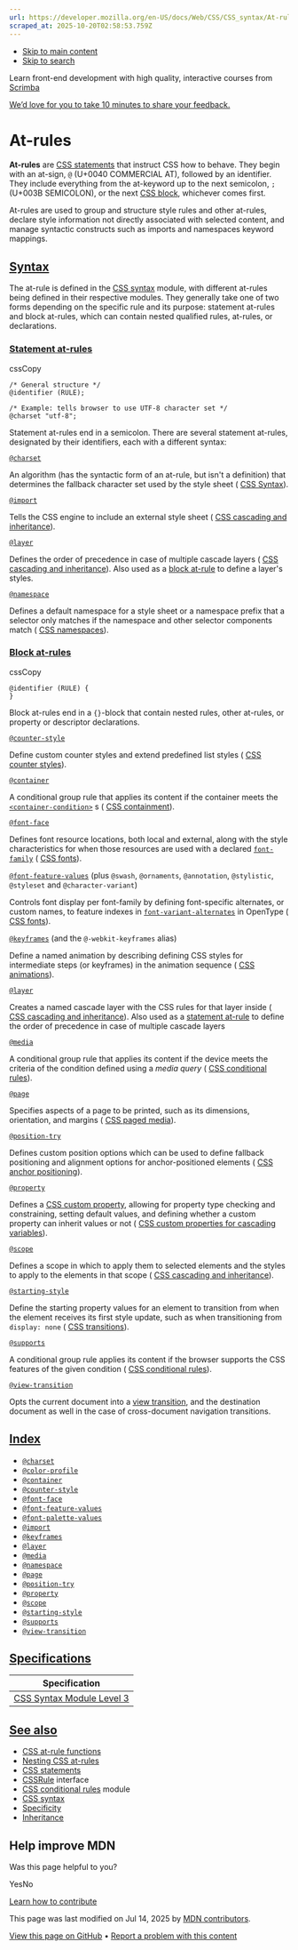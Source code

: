```yaml
---
url: https://developer.mozilla.org/en-US/docs/Web/CSS/CSS_syntax/At-rule
scraped_at: 2025-10-20T02:58:53.759Z
---
```


- [Skip to main content](https://developer.mozilla.org/en-US/docs/Web/CSS/CSS_syntax/At-rule#content)
- [Skip to search](https://developer.mozilla.org/en-US/docs/Web/CSS/CSS_syntax/At-rule#search)

Learn front-end development with high quality, interactive courses
from
[Scrimba](https://scrimba.com/learn/frontend?via=mdn)

[We’d love for you to take 10 minutes to share your feedback.](https://survey.alchemer.com/s3/8409929/MDN-Developer-Survey?referrer=%2Fen-US%2Fdocs%2FWeb%2FCSS%2FCSS_syntax%2FAt-rule "Take survey (Opens in a new tab)")

# At-rules

**At-rules** are [CSS statements](https://developer.mozilla.org/en-US/docs/Web/CSS/CSS_syntax/Syntax#css_statements) that instruct CSS how to behave. They begin with an at-sign, `@` (U+0040 COMMERCIAL AT), followed by an identifier. They include everything from the at-keyword up to the next semicolon, `;` (U+003B SEMICOLON), or the next [CSS block](https://developer.mozilla.org/en-US/docs/Web/CSS/CSS_syntax/Syntax#css_declaration_blocks), whichever comes first.

At-rules are used to group and structure style rules and other at-rules, declare style information not directly associated with selected content, and manage syntactic constructs such as imports and namespaces keyword mappings.

## [Syntax](https://developer.mozilla.org/en-US/docs/Web/CSS/CSS_syntax/At-rule\#syntax)

The at-rule is defined in the [CSS syntax](https://developer.mozilla.org/en-US/docs/Web/CSS/CSS_syntax) module, with different at-rules being defined in their respective modules. They generally take one of two forms depending on the specific rule and its purpose: statement at-rules and block at-rules, which can contain nested qualified rules, at-rules, or declarations.

### [Statement at-rules](https://developer.mozilla.org/en-US/docs/Web/CSS/CSS_syntax/At-rule\#statement_at-rules)

cssCopy

```
/* General structure */
@identifier (RULE);

/* Example: tells browser to use UTF-8 character set */
@charset "utf-8";

```

Statement at-rules end in a semicolon. There are several statement at-rules, designated by their identifiers, each with a different syntax:

[`@charset`](https://developer.mozilla.org/en-US/docs/Web/CSS/@charset)

An algorithm (has the syntactic form of an at-rule, but isn't a definition) that determines the fallback character set used by the style sheet ( [CSS Syntax](https://developer.mozilla.org/en-US/docs/Web/CSS/CSS_syntax)).

[`@import`](https://developer.mozilla.org/en-US/docs/Web/CSS/@import)

Tells the CSS engine to include an external style sheet ( [CSS cascading and inheritance](https://developer.mozilla.org/en-US/docs/Web/CSS/CSS_cascade)).

[`@layer`](https://developer.mozilla.org/en-US/docs/Web/CSS/@layer)

Defines the order of precedence in case of multiple cascade layers ( [CSS cascading and inheritance](https://developer.mozilla.org/en-US/docs/Web/CSS/CSS_cascade)). Also used as a [block at-rule](https://developer.mozilla.org/en-US/docs/Web/CSS/CSS_syntax/At-rule#layer_2) to define a layer's styles.

[`@namespace`](https://developer.mozilla.org/en-US/docs/Web/CSS/@namespace)

Defines a default namespace for a style sheet or a namespace prefix that a selector only matches if the namespace and other selector components match ( [CSS namespaces](https://developer.mozilla.org/en-US/docs/Web/CSS/CSS_namespaces)).

### [Block at-rules](https://developer.mozilla.org/en-US/docs/Web/CSS/CSS_syntax/At-rule\#block_at-rules)

cssCopy

```
@identifier (RULE) {
}

```

Block at-rules end in a `{}`-block that contain nested rules, other at-rules, or property or descriptor declarations.

[`@counter-style`](https://developer.mozilla.org/en-US/docs/Web/CSS/@counter-style)

Define custom counter styles and extend predefined list styles ( [CSS counter styles](https://developer.mozilla.org/en-US/docs/Web/CSS/CSS_counter_styles)).

[`@container`](https://developer.mozilla.org/en-US/docs/Web/CSS/@container)

A conditional group rule that applies its content if the container meets the [`<container-condition>`](https://developer.mozilla.org/en-US/docs/Web/CSS/@container#container-condition) s ( [CSS containment](https://developer.mozilla.org/en-US/docs/Web/CSS/CSS_containment)).

[`@font-face`](https://developer.mozilla.org/en-US/docs/Web/CSS/@font-face)

Defines font resource locations, both local and external, along with the style characteristics for when those resources are used with a declared [`font-family`](https://developer.mozilla.org/en-US/docs/Web/CSS/font-family) ( [CSS fonts](https://developer.mozilla.org/en-US/docs/Web/CSS/CSS_fonts)).

[`@font-feature-values`](https://developer.mozilla.org/en-US/docs/Web/CSS/@font-feature-values) (plus `@swash`, `@ornaments`, `@annotation`, `@stylistic`, `@styleset` and `@character-variant`)

Controls font display per font-family by defining font-specific alternates, or custom names, to feature indexes in [`font-variant-alternates`](https://developer.mozilla.org/en-US/docs/Web/CSS/font-variant-alternates) in OpenType ( [CSS fonts](https://developer.mozilla.org/en-US/docs/Web/CSS/CSS_fonts)).

[`@keyframes`](https://developer.mozilla.org/en-US/docs/Web/CSS/@keyframes) (and the `@-webkit-keyframes` alias)

Define a named animation by describing defining CSS styles for intermediate steps (or keyframes) in the animation sequence ( [CSS animations](https://developer.mozilla.org/en-US/docs/Web/CSS/CSS_animations)).

[`@layer`](https://developer.mozilla.org/en-US/docs/Web/CSS/@layer)

Creates a named cascade layer with the CSS rules for that layer inside ( [CSS cascading and inheritance](https://developer.mozilla.org/en-US/docs/Web/CSS/CSS_cascade)). Also used as a [statement at-rule](https://developer.mozilla.org/en-US/docs/Web/CSS/CSS_syntax/At-rule#layer) to define the order of precedence in case of multiple cascade layers

[`@media`](https://developer.mozilla.org/en-US/docs/Web/CSS/@media)

A conditional group rule that applies its content if the device meets the criteria of the condition defined using a _media query_ ( [CSS conditional rules](https://developer.mozilla.org/en-US/docs/Web/CSS/CSS_conditional_rules)).

[`@page`](https://developer.mozilla.org/en-US/docs/Web/CSS/@page)

Specifies aspects of a page to be printed, such as its dimensions, orientation, and margins ( [CSS paged media](https://developer.mozilla.org/en-US/docs/Web/CSS/CSS_paged_media)).

[`@position-try`](https://developer.mozilla.org/en-US/docs/Web/CSS/@position-try)

Defines custom position options which can be used to define fallback positioning and alignment options for anchor-positioned elements ( [CSS anchor positioning](https://developer.mozilla.org/en-US/docs/Web/CSS/CSS_anchor_positioning)).

[`@property`](https://developer.mozilla.org/en-US/docs/Web/CSS/@property)

Defines a [CSS custom property](https://developer.mozilla.org/en-US/docs/Web/CSS/CSS_cascading_variables/Using_CSS_custom_properties), allowing for property type checking and constraining, setting default values, and defining whether a custom property can inherit values or not ( [CSS custom properties for cascading variables](https://developer.mozilla.org/en-US/docs/Web/CSS/CSS_cascading_variables)).

[`@scope`](https://developer.mozilla.org/en-US/docs/Web/CSS/@scope)

Defines a scope in which to apply them to selected elements and the styles to apply to the elements in that scope ( [CSS cascading and inheritance](https://developer.mozilla.org/en-US/docs/Web/CSS/CSS_cascade)).

[`@starting-style`](https://developer.mozilla.org/en-US/docs/Web/CSS/@starting-style)

Define the starting property values for an element to transition from when the element receives its first style update, such as when transitioning from `display: none` ( [CSS transitions](https://developer.mozilla.org/en-US/docs/Web/CSS/CSS_transitions)).

[`@supports`](https://developer.mozilla.org/en-US/docs/Web/CSS/@supports)

A conditional group rule applies its content if the browser supports the CSS features of the given condition ( [CSS conditional rules](https://developer.mozilla.org/en-US/docs/Web/CSS/CSS_conditional_rules)).

[`@view-transition`](https://developer.mozilla.org/en-US/docs/Web/CSS/@view-transition)

Opts the current document into a [view transition](https://developer.mozilla.org/en-US/docs/Web/API/View_Transition_API), and the destination document as well in the case of cross-document navigation transitions.

## [Index](https://developer.mozilla.org/en-US/docs/Web/CSS/CSS_syntax/At-rule\#index)

- [`@charset`](https://developer.mozilla.org/en-US/docs/Web/CSS/@charset)
- [`@color-profile`](https://developer.mozilla.org/en-US/docs/Web/CSS/@color-profile)
- [`@container`](https://developer.mozilla.org/en-US/docs/Web/CSS/@container)
- [`@counter-style`](https://developer.mozilla.org/en-US/docs/Web/CSS/@counter-style)
- [`@font-face`](https://developer.mozilla.org/en-US/docs/Web/CSS/@font-face)
- [`@font-feature-values`](https://developer.mozilla.org/en-US/docs/Web/CSS/@font-feature-values)
- [`@font-palette-values`](https://developer.mozilla.org/en-US/docs/Web/CSS/@font-palette-values)
- [`@import`](https://developer.mozilla.org/en-US/docs/Web/CSS/@import)
- [`@keyframes`](https://developer.mozilla.org/en-US/docs/Web/CSS/@keyframes)
- [`@layer`](https://developer.mozilla.org/en-US/docs/Web/CSS/@layer)
- [`@media`](https://developer.mozilla.org/en-US/docs/Web/CSS/@media)
- [`@namespace`](https://developer.mozilla.org/en-US/docs/Web/CSS/@namespace)
- [`@page`](https://developer.mozilla.org/en-US/docs/Web/CSS/@page)
- [`@position-try`](https://developer.mozilla.org/en-US/docs/Web/CSS/@position-try)
- [`@property`](https://developer.mozilla.org/en-US/docs/Web/CSS/@property)
- [`@scope`](https://developer.mozilla.org/en-US/docs/Web/CSS/@scope)
- [`@starting-style`](https://developer.mozilla.org/en-US/docs/Web/CSS/@starting-style)
- [`@supports`](https://developer.mozilla.org/en-US/docs/Web/CSS/@supports)
- [`@view-transition`](https://developer.mozilla.org/en-US/docs/Web/CSS/@view-transition)

## [Specifications](https://developer.mozilla.org/en-US/docs/Web/CSS/CSS_syntax/At-rule\#specifications)

| Specification |
| --- |
| [CSS Syntax Module Level 3](https://drafts.csswg.org/css-syntax/) |

## [See also](https://developer.mozilla.org/en-US/docs/Web/CSS/CSS_syntax/At-rule\#see_also)

- [CSS at-rule functions](https://developer.mozilla.org/en-US/docs/Web/CSS/CSS_syntax/At-rule_functions)
- [Nesting CSS at-rules](https://developer.mozilla.org/en-US/docs/Web/CSS/CSS_nesting/Nesting_at-rules)
- [CSS statements](https://developer.mozilla.org/en-US/docs/Web/CSS/CSS_syntax/Syntax#css_statements)
- [CSSRule](https://developer.mozilla.org/en-US/docs/Web/API/CSSRule) interface
- [CSS conditional rules](https://developer.mozilla.org/en-US/docs/Web/CSS/CSS_conditional_rules) module
- [CSS syntax](https://developer.mozilla.org/en-US/docs/Web/CSS/CSS_syntax/Syntax)
- [Specificity](https://developer.mozilla.org/en-US/docs/Web/CSS/CSS_cascade/Specificity)
- [Inheritance](https://developer.mozilla.org/en-US/docs/Web/CSS/CSS_cascade/Inheritance)

## Help improve MDN

Was this page helpful to you?

YesNo

[Learn how to contribute](https://developer.mozilla.org/en-US/docs/MDN/Community/Getting_started)

This page was last modified on ⁨Jul 14, 2025⁩ by [MDN contributors](https://developer.mozilla.org/en-US/docs/Web/CSS/CSS_syntax/At-rule/contributors.txt).


[View this page on GitHub](https://github.com/mdn/content/blob/main/files/en-us/web/css/css_syntax/at-rule/index.md?plain=1 "Folder: ⁨en-us/web/css/css_syntax/at-rule⁩ (Opens in a new tab)") • [Report a problem with this content](https://github.com/mdn/content/issues/new?template=page-report.yml&mdn-url=https%3A%2F%2Fdeveloper.mozilla.org%2Fen-US%2Fdocs%2FWeb%2FCSS%2FCSS_syntax%2FAt-rule&metadata=%3C%21--+Do+not+make+changes+below+this+line+--%3E%0A%3Cdetails%3E%0A%3Csummary%3EPage+report+details%3C%2Fsummary%3E%0A%0A*+Folder%3A+%60en-us%2Fweb%2Fcss%2Fcss_syntax%2Fat-rule%60%0A*+MDN+URL%3A+https%3A%2F%2Fdeveloper.mozilla.org%2Fen-US%2Fdocs%2FWeb%2FCSS%2FCSS_syntax%2FAt-rule%0A*+GitHub+URL%3A+https%3A%2F%2Fgithub.com%2Fmdn%2Fcontent%2Fblob%2Fmain%2Ffiles%2Fen-us%2Fweb%2Fcss%2Fcss_syntax%2Fat-rule%2Findex.md%0A*+Last+commit%3A+https%3A%2F%2Fgithub.com%2Fmdn%2Fcontent%2Fcommit%2F0cc9980e3b21c83d1800a428bc402ae1865326b2%0A*+Document+last+modified%3A+2025-07-14T14%3A43%3A58.000Z%0A%0A%3C%2Fdetails%3E "This will take you to GitHub to file a new issue.")